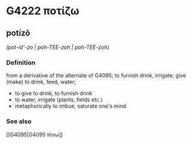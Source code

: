 # G4222 ποτίζω

## potízō

_(pot-id'-zo | poh-TEE-zoh | poh-TEE-zoh)_

### Definition

from a derivative of the alternate of G4095; to furnish drink, irrigate; give (make) to drink, feed, water; 

- to give to drink, to furnish drink
- to water, irrigate (plants, fields etc.)
- metaphorically to imbue, saturate one's mind

### See also

[[G4095|G4095 πίνω]]
